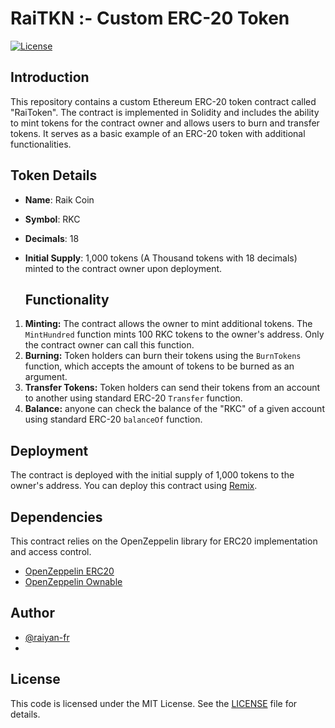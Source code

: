 # RaiTKN :- Custom ERC-20 Token

[![License](https://img.shields.io/badge/license-MIT-brightgreen)](https://opensource.org/licenses/MIT)

## Introduction
This repository contains a custom Ethereum ERC-20 token contract called "RaiToken". The contract is implemented in Solidity and includes the ability to mint tokens for the contract owner and allows users to burn and transfer tokens. It serves as a basic example of an ERC-20 token with additional functionalities.

## Token Details
- **Name**: Raik Coin
- **Symbol**: RKC
- **Decimals**: 18
- **Initial Supply**: 1,000 tokens (A Thousand tokens with 18 decimals) minted to the contract owner upon deployment.

  ## Functionality

1. **Minting:** The contract allows the owner to mint additional tokens. The `MintHundred` function mints 100 RKC tokens to the owner's address. Only the contract owner can call this function.
2. **Burning:**  Token holders can burn their tokens using the `BurnTokens` function, which accepts the amount of tokens to be burned as an argument.
3. **Transfer Tokens:** Token holders can send their tokens from an account to another using standard ERC-20 `Transfer` function.
4. **Balance:** anyone can check the balance of the "RKC" of a given account using standard ERC-20 `balanceOf` function.

## Deployment

The contract is deployed with the initial supply of 1,000 tokens to the owner's address.
You can deploy this contract using [Remix](https://remix.ethereum.org/).

## Dependencies

This contract relies on the OpenZeppelin library for ERC20 implementation and access control.

- [OpenZeppelin ERC20](https://github.com/OpenZeppelin/openzeppelin-contracts/tree/master/contracts/token/ERC20)
- [OpenZeppelin Ownable](https://github.com/OpenZeppelin/openzeppelin-contracts/tree/master/contracts/access/Ownable)

## Author

- [@raiyan-fr](https://www.github.com/raiyan-fr)
- 
## License

This code is licensed under the MIT License. See the [LICENSE](https://choosealicense.com/licenses/mit/) file for details.




  

  
